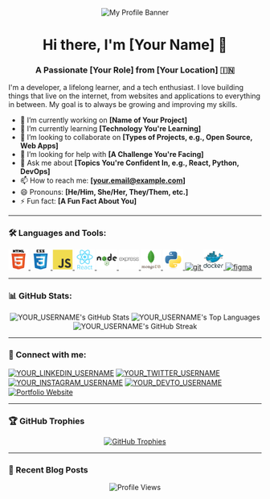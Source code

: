 <p align="center">
  <img src="https://raw.githubusercontent.com/MartinHeinz/MartinHeinz/master/images/banner.png" alt="My Profile Banner" />
</p>

<h1 align="center">Hi there, I'm [Your Name] 👋</h1>
<h3 align="center">A Passionate [Your Role] from [Your Location] 🇮🇳</h3>

<p align="left">
  I'm a developer, a lifelong learner, and a tech enthusiast. I love building things that live on the internet, from websites and applications to everything in between. My goal is to always be growing and improving my skills.
</p>

- 🔭 I’m currently working on **[Name of Your Project]**
- 🌱 I’m currently learning **[Technology You're Learning]**
- 👯 I’m looking to collaborate on **[Types of Projects, e.g., Open Source, Web Apps]**
- 🤔 I’m looking for help with **[A Challenge You're Facing]**
- 💬 Ask me about **[Topics You're Confident In, e.g., React, Python, DevOps]**
- 📫 How to reach me: **[your.email@example.com]**
- 😄 Pronouns: **[He/Him, She/Her, They/Them, etc.]**
- ⚡ Fun fact: **[A Fun Fact About You]**

---

<h3 align="left">🛠️ Languages and Tools:</h3>
<p align="left">
  <a href="https://www.w3.org/html/" target="_blank" rel="noreferrer"> <img src="https://raw.githubusercontent.com/devicons/devicon/master/icons/html5/html5-original-wordmark.svg" alt="html5" width="40" height="40"/> </a>
  <a href="https://www.w3schools.com/css/" target="_blank" rel="noreferrer"> <img src="https://raw.githubusercontent.com/devicons/devicon/master/icons/css3/css3-original-wordmark.svg" alt="css3" width="40" height="40"/> </a>
  <a href="https://developer.mozilla.org/en-US/docs/Web/JavaScript" target="_blank" rel="noreferrer"> <img src="https://raw.githubusercontent.com/devicons/devicon/master/icons/javascript/javascript-original.svg" alt="javascript" width="40" height="40"/> </a>
  <a href="https://reactjs.org/" target="_blank" rel="noreferrer"> <img src="https://raw.githubusercontent.com/devicons/devicon/master/icons/react/react-original-wordmark.svg" alt="react" width="40" height="40"/> </a>
  <a href="https://nodejs.org" target="_blank" rel="noreferrer"> <img src="https://raw.githubusercontent.com/devicons/devicon/master/icons/nodejs/nodejs-original-wordmark.svg" alt="nodejs" width="40" height="40"/> </a>
  <a href="https://expressjs.com" target="_blank" rel="noreferrer"> <img src="https://raw.githubusercontent.com/devicons/devicon/master/icons/express/express-original-wordmark.svg" alt="express" width="40" height="40"/> </a>
  <a href="https://www.mongodb.com/" target="_blank" rel="noreferrer"> <img src="https://raw.githubusercontent.com/devicons/devicon/master/icons/mongodb/mongodb-original-wordmark.svg" alt="mongodb" width="40" height="40"/> </a>
  <a href="https://www.python.org" target="_blank" rel="noreferrer"> <img src="https://raw.githubusercontent.com/devicons/devicon/master/icons/python/python-original.svg" alt="python" width="40" height="40"/> </a>
  <a href="https://git-scm.com/" target="_blank" rel="noreferrer"> <img src="https://www.vectorlogo.zone/logos/git-scm/git-scm-icon.svg" alt="git" width="40" height="40"/> </a>
  <a href="https://www.docker.com/" target="_blank" rel="noreferrer"> <img src="https://raw.githubusercontent.com/devicons/devicon/master/icons/docker/docker-original-wordmark.svg" alt="docker" width="40" height="40"/> </a>
  <a href="https://www.figma.com/" target="_blank" rel="noreferrer"> <img src="https://www.vectorlogo.zone/logos/figma/figma-icon.svg" alt="figma" width="40" height="40"/> </a>
</p>

---

<h3 align="left">📊 GitHub Stats:</h3>
<p align="center">
  <img align="center" src="https://github-readme-stats.vercel.app/api?username=YOUR_USERNAME&show_icons=true&locale=en&theme=dracula&count_private=true" alt="YOUR_USERNAME's GitHub Stats" />
  <img align="center" src="https://github-readme-stats.vercel.app/api/top-langs?username=YOUR_USERNAME&layout=compact&locale=en&theme=dracula" alt="YOUR_USERNAME's Top Languages" />
  <img align="center" src="https://github-readme-streak-stats.herokuapp.com/?user=YOUR_USERNAME&theme=dracula" alt="YOUR_USERNAME's GitHub Streak" />
</p>

---

<h3 align="left">🤝 Connect with me:</h3>
<p align="left">
  <a href="https://linkedin.com/in/YOUR_LINKEDIN_USERNAME" target="blank"><img align="center" src="https://raw.githubusercontent.com/rahuldkjain/github-profile-readme-generator/master/src/images/icons/Social/linked-in-alt.svg" alt="YOUR_LINKEDIN_USERNAME" height="30" width="40" /></a>
  <a href="https://twitter.com/YOUR_TWITTER_USERNAME" target="blank"><img align="center" src="https://raw.githubusercontent.com/rahuldkjain/github-profile-readme-generator/master/src/images/icons/Social/twitter.svg" alt="YOUR_TWITTER_USERNAME" height="30" width="40" /></a>
  <a href="https://instagram.com/YOUR_INSTAGRAM_USERNAME" target="blank"><img align="center" src="https://raw.githubusercontent.com/rahuldkjain/github-profile-readme-generator/master/src/images/icons/Social/instagram.svg" alt="YOUR_INSTAGRAM_USERNAME" height="30" width="40" /></a>
  <a href="https://dev.to/YOUR_DEVTO_USERNAME" target="blank"><img align="center" src="https://raw.githubusercontent.com/rahuldkjain/github-profile-readme-generator/master/src/images/icons/Social/devto.svg" alt="YOUR_DEVTO_USERNAME" height="30" width="40" /></a>
  <a href="https://your-portfolio-website.com" target="blank"><img align="center" src="https://raw.githubusercontent.com/rahuldkjain/github-profile-readme-generator/master/src/images/icons/Social/www.svg" alt="Portfolio Website" height="30" width="40" /></a>
</p>

---

<h3 align="left">🏆 GitHub Trophies</h3>
<p align="center">
  <a href="https://github.com/ryo-ma/github-profile-trophy">
    <img src="https://github-profile-trophy.vercel.app/?username=YOUR_USERNAME&theme=dracula&column=7" alt="GitHub Trophies" />
  </a>
</p>

---

<h3 align="left">📰 Recent Blog Posts</h3>

<p align="center">
  <img src="https://komarev.com/ghpvc/?username=YOUR_USERNAME&label=Profile%20Views&color=blueviolet&style=flat" alt="Profile Views" />
</p>
